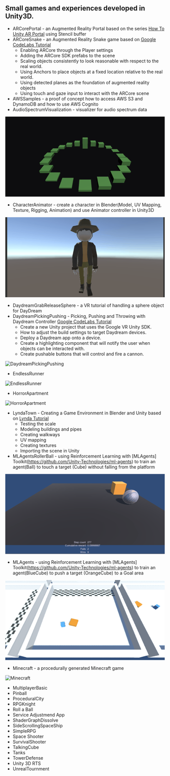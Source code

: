 ## Small games and experiences developed in Unity3D.
* ARCorePortal - an Augmented Reality Portal based on the series [How To Unity AR Portal](https://www.youtube.com/playlist?list=PLKIKuXdn4ZMhwJmPnYI0e7Ixv94ZFPvEP) using Stencil buffer
* ARCoreSnake - an Augmented Reality Snake game based on [Google CodeLabs Tutorial](https://codelabs.developers.google.com/codelabs/arcore-intro/index.html?index=..%2F..io2018#0)
    * Enabling ARCore through the Player settings
    * Adding the ARCore SDK prefabs to the scene
    * Scaling objects consistently to look reasonable with respect to the real world.
    * Using Anchors to place objects at a fixed location relative to the real world.
    * Using detected planes as the foundation of augmented reality objects
    * Using touch and gaze input to interact with the ARCore scene
* AWSSamples - a proof of concept how to access AWS S3 and DynamoDB and how to use AWS Cognito
* AudioSpectrumVisualization - visualizer for audio spectrum data

![AudioSpectrumVisualization](images/AudioSpectrumVisualization.gif)

* CharacterAnimator - create a character in Blender(Model, UV Mapping, Texture, Rigging, Animation) and use Animator controller in Unity3D

![CharacterAnimator](images/CharacterAnimator.gif)

* DaydreamGrabReleaseSphere	- a VR tutorial of handling a sphere object for DayDream
* DaydreamPickingPushing - Picking, Pushing and Throwing with Daydream Controller [Google CodeLabs Tutorial](https://codelabs.developers.google.com/codelabs/daydream-picking-pushing/index.html?index=..%2F..%2Findex#0)
    * Create a new Unity project that uses the Google VR Unity SDK.    
    * How to adjust the build settings to target Daydream devices.
    * Deploy a Daydream app onto a device.
    * Create a highlighting component that will notify the user when objects can be interacted with.
    * Create pushable buttons that will control and fire a cannon.
    
![DaydreamPickingPushing](images/DaydreamPickingPushing.gif)

* EndlessRunner

![EndlessRunner](images/EndlessRunner.gif)

* HorrorApartment

![HorrorApartment](images/HorrorApartment.gif)

* LyndaTown - Creating a Game Environment in Blender and Unity based on [Lynda Tutorial](https://www.lynda.com/Blender-tutorials/Creating-Game-Environment-Blender/380259-2.html)
    * Testing the scale
    * Modeling buildings and pipes
    * Creating walkways
    * UV mapping
    * Creating textures
    * Importing the scene in Unity
* MLAgentsRollerBall - using Reinforcement Learning with [MLAgents] Toolkit(https://github.com/Unity-Technologies/ml-agents) to train an agent(Ball) to touch a target (Cube) without falling from the platform

![MLAgentsRollerBall](images/MLAgentsRollerBall.gif)

* MLAgents - using Reinforcement Learning with [MLAgents] Toolkit(https://github.com/Unity-Technologies/ml-agents) to train an agent(BlueCube) to push a target (OrangeCube) to a Goal area

![MLAgentsPushBlock](images/MLAgentsPushBlock.gif)

* Minecraft - a procedurally generated Minecraft game

![Minecraft](images/Minecraft.gif)

* MultiplayerBasic
* Pinball
* ProceduralCity
* RPGKnight
* Roll a Ball
* Service Adjustmend App
* ShaderGraphDissolve
* SideScrollingSpaceShip
* SimpleRPG
* Space Shooter
* SurvivalShooter
* TalkingCube
* Tanks
* TowerDefense
* Unity 3D RTS
* UnrealTournment

